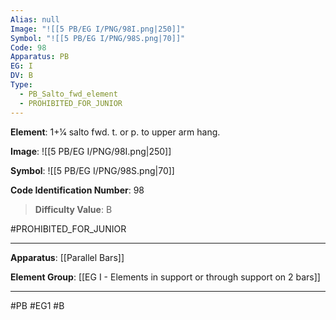 ```yaml
---
Alias: null
Image: "![[5 PB/EG I/PNG/98I.png|250]]"
Symbol: "![[5 PB/EG I/PNG/98S.png|70]]"
Code: 98
Apparatus: PB
EG: I
DV: B
Type:
  - PB_Salto_fwd_element
  - PROHIBITED_FOR_JUNIOR
---
```

**Element**: 1+1⁄4 salto fwd. t. or p. to upper arm hang.

**Image**:
![[5 PB/EG I/PNG/98I.png|250]]

**Symbol**:
![[5 PB/EG I/PNG/98S.png|70]]

**Code Identification Number**: 98

>**Difficulty Value**: B

#PROHIBITED_FOR_JUNIOR
___
**Apparatus**: [[Parallel Bars]]

**Element Group**: [[EG I - Elements in support or through support on 2 bars]]
___
#PB #EG1 #B
